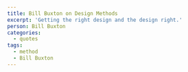 ```yaml
---
title: Bill Buxton on Design Methods
excerpt: 'Getting the right design and the design right.'
person: Bill Buxton
categories:
  - quotes
tags:
  - method
  - Bill Buxton
---
```

